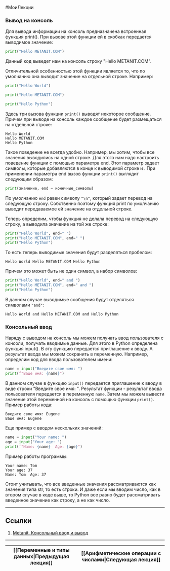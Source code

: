 #МоиЛекции 
### Вывод на консоль

Для вывода информации на консоль предназначена встроенная функция print(). При вызове этой функции ей в скобках передается выводимое значение:

```python
print("Hello METANIT.COM")
```

Данный код выведет нам на консоль строку "Hello METANIT.COM".

Отличительной особенностью этой функции является то, что по умолчанию она выводит значение на отдельной строке. Например:

```python
print("Hello World")

print("Hello METANIT.COM")

print("Hello Python")
```

Здесь три вызова функции `print()` выводят некоторое сообщение. Причем при выводе на консоль каждое сообщение будет размещаться на отдельной строке:

```
Hello World
Hello METANIT.COM
Hello Python
```

Такое поведение не всегда удобно. Например, мы хотим, чтобы все значения выводились на одной строке. Для этого нам надо настроить поведение функции с помощью параметра end. Этот параметр задает символы, которые добавляются в конце к выводимой строке и . При применении параметра end вызов функции `print()` выглядит следующим образом:

```python
print(значение, end = конечные_символы)
```

По умолчанию `end` равен символу `"\n"`, который задает перевод на следующую строку. Собственно поэтому функция print по умолчанию выводит передаваемое ей значение на отдельной строке.

Теперь определим, чтобы функция не делала перевод на следующую строку, а выводила значение на той же строке:

```python
print("Hello World", end=" ")
print("Hello METANIT.COM", end=" ")
print("Hello Python")
```

То есть теперь выводимые значения будут разделяться пробелом:

```
Hello World Hello METANIT.COM Hello Python
```

Причем это может быть не один символ, а набор символов:

```python
print("Hello World", end=" and ")
print("Hello METANIT.COM", end=" and ")
print("Hello Python")
```

В данном случае выводимые сообщения будут отделяться символами `"and"`:

```
Hello World and Hello METANIT.COM and Hello Python
```

### Консольный ввод

Наряду с выводом на консоль мы можем получать ввод пользователя с консоли, получать вводимые данные. Для этого в Python определена функция input(). В эту функцию передается приглашение к вводу. А результат ввода мы можем сохранить в переменную. Например, определим код для ввода пользователем имени:

```python
name = input("Введите свое имя: ")
print(f"Ваше имя: {name}")
```

В данном случае в функцию `input()` передается приглашение к вводу в виде строки "Введите свое имя: ". Результат функции - результат ввода пользователя передается в переменную `name`. Затем мы можем вывести значение этой переменной на консоль с помощью функции `print()`. Пример работы кода:

```
Введите свое имя: Eugene
Ваше имя: Eugene
```

Еще пример с вводом нескольких значений:

```python
name = input("Your name: ")
age = input("Your age: ")
print(f"Name: {name}  Age: {age}")
```

Пример работы программы:

```
Your name: Tom
Your age: 37
Name: Tom  Age: 37
```

Стоит учитывать, что все введенные значения рассматриваются как значения типа str, то есть строки. И даже если мы вводим число, как в втором случае в коде выше, то Python все равно будет рассматривать введенное значение как строку, а не как число.

---
## Ссылки

1. [Metanit. Консольный ввод и вывод](https://metanit.com/python/tutorial/2.14.php)

---

| [[Переменные и типы данных\|Предыдущая лекция]] | [[Арифметические операции с числами\|Следующая лекция]] |
| ----------------------------------------------- | ------------------------------------------------------- |
